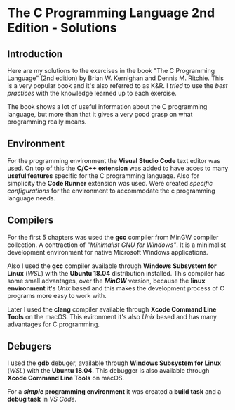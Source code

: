 # The C Programming Language 2nd Edition - Solutions

## Introduction
Here are my solutions to the exercises in the book "The C Programming Language" (2nd edition) by Brian W. Kernighan and Dennis M. Ritchie. This is a very popular book and it's also referred to as K&R. I _tried_ to use the _best practices_ with the knowledge learned up to each exercise.

The book shows a lot of useful information about the C programming language, but more than that it gives a very good grasp on what programming really means.

## Environment
For the programming environment the __Visual Studio Code__ text editor was used. On top of this the __C/C++ extension__ was added to have acces to many __useful features__ specific for the C programming language. Also for simplicity the __Code Runner__ extension was used. Were created _specific configurations_ for the environment to accommodate the c programming language needs. 

## Compilers

For the first 5 chapters was used the __gcc__ compiler from MinGW compiler collection. A contraction of _"Minimalist GNU for Windows"_. It is a minimalist development environment for native Microsoft Windows applications.

Also I used the __gcc__ compiler available through __Windows Subsystem for Linux__ (_WSL_) with the __Ubuntu 18.04__ distribution installed. This compiler has some small advantages, over the __*MinGW*__ version, because the __linux environment__ it's _Unix_ based and this makes the development process of C programs more easy to work with.

Later I used the __clang__ compiler available through __Xcode Command Line Tools__ on the macOS. This evironment it's also _Unix_ based and has many advantages for C programming.

## Debugers

I used the __gdb__ debuger, available through __Windows Subsystem for Linux__ (_WSL_) with the __Ubuntu 18.04__. This debugger is also available through __Xcode Command Line Tools__ on macOS.

For a __*simple* programming environment__ it was created a __build task__ and a __debug task__ in _VS Code_.
